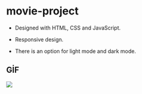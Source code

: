 # movie-project

- Designed with HTML, CSS and JavaScript.

- Responsive design.

- There is an option for light mode and dark mode.

## GİF

<img src="f.gif" />

